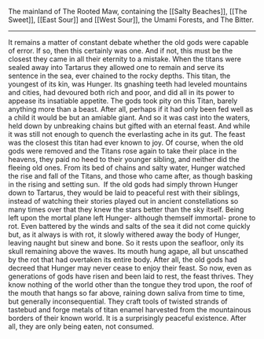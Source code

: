 The mainland of The Rooted Maw, containing the [[Salty Beaches]], [[The Sweet]], [[East Sour]] and [[West Sour]], the Umami Forests, and The Bitter.

---
It remains a matter of constant debate whether the old gods were capable of error. If so, then this certainly was one. And if not, this must be the closest they came in all their eternity to a mistake. When the titans were sealed away into Tartarus they allowed one to remain and serve its sentence in the sea, ever chained to the rocky depths. This titan, the youngest of its kin, was Hunger. Its gnashing teeth had leveled
mountains and cities, had devoured both rich and poor, and did all in its power to appease its insatiable appetite. The gods took pity on this Titan, barely anything more than a beast. After all, perhaps if it had only been fed well as a child it would be but an amiable giant.
And so it was cast into the waters, held down by unbreaking chains but gifted with an eternal feast. And while it was still not enough to quench the everlasting ache in its gut. The feast was the closest this titan had ever known to joy.
Of course, when the old gods were removed and the Titans rose again to take their place in the heavens, they paid no heed to their younger sibling, and neither did the fleeing old ones. From its bed of chains and salty water, Hunger watched the rise and fall of the Titans, and those who came after, as though basking in the rising and setting sun. 
If the old gods had simply thrown Hunger down to Tartarus, they would be laid to peaceful rest with their siblings, instead of watching their stories played out in ancient constellations so many times over that they knew the stars better than the sky itself.
Being left upon the mortal plane left Hunger- although themself immortal- prone to rot. Even battered by the winds and salts of the sea it did not come quickly but, as it always is with rot, it slowly withered away the body of Hunger, leaving naught but sinew and bone. So it rests upon the seafloor, only its skull remaining above the waves. Its mouth hung agape, all but unscathed by the rot that had overtaken its entire body. After all, the old gods had decreed that Hunger may never cease to enjoy their feast.
So now, even as generations of gods have risen and been laid to rest, the feast thrives. They know nothing of the world other than the tongue they trod upon, the roof of the mouth that hangs so far above, raining down saliva from time to time, but generally inconsequential. They craft tools of twisted strands of tastebud and forge metals of titan enamel harvested from the mountainous borders of their known world. It is a surprisingly peaceful existence. After all, they are only being eaten, not consumed.